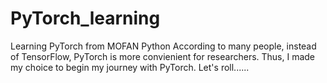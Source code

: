 # PyTorch_learning
Learning PyTorch from MOFAN Python
According to many people, instead of TensorFlow, PyTorch is more convienient for researchers. Thus, I made my choice to begin my journey with PyTorch.
Let's roll......
